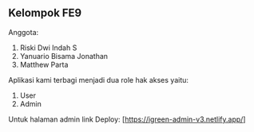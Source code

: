 ## Kelompok FE9

Anggota:

1. Riski Dwi Indah S
2. Yanuario Bisama Jonathan
3. Matthew Parta

Aplikasi kami terbagi menjadi dua role hak akses yaitu:

1. User
2. Admin

Untuk halaman admin link Deploy: [https://igreen-admin-v3.netlify.app/]
